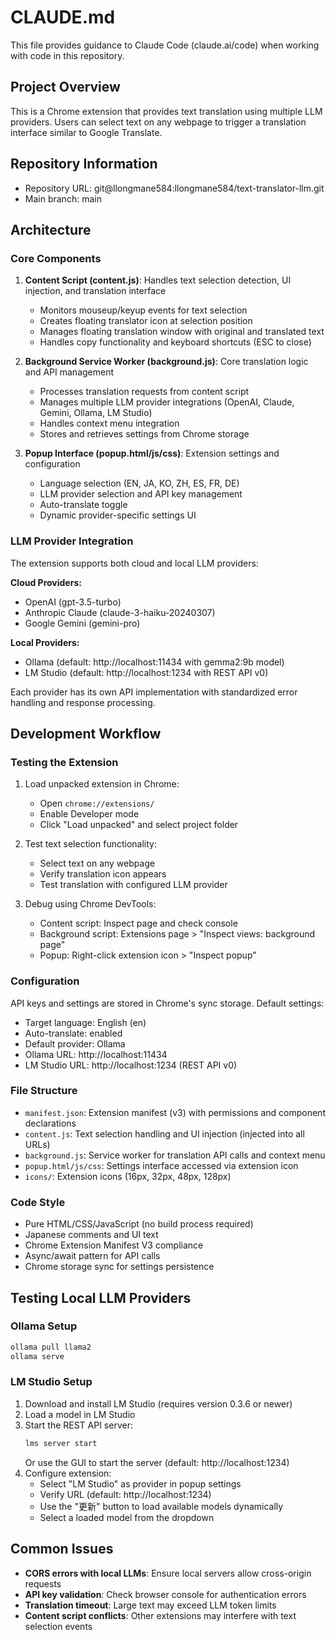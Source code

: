 # CLAUDE.md

This file provides guidance to Claude Code (claude.ai/code) when working with code in this repository.

## Project Overview

This is a Chrome extension that provides text translation using multiple LLM providers. Users can select text on any webpage to trigger a translation interface similar to Google Translate.

## Repository Information

- Repository URL: git@llongmane584:llongmane584/text-translator-llm.git
- Main branch: main

## Architecture

### Core Components

1. **Content Script (content.js)**: Handles text selection detection, UI injection, and translation interface
   - Monitors mouseup/keyup events for text selection
   - Creates floating translator icon at selection position
   - Manages floating translation window with original and translated text
   - Handles copy functionality and keyboard shortcuts (ESC to close)

2. **Background Service Worker (background.js)**: Core translation logic and API management
   - Processes translation requests from content script
   - Manages multiple LLM provider integrations (OpenAI, Claude, Gemini, Ollama, LM Studio)
   - Handles context menu integration
   - Stores and retrieves settings from Chrome storage

3. **Popup Interface (popup.html/js/css)**: Extension settings and configuration
   - Language selection (EN, JA, KO, ZH, ES, FR, DE)
   - LLM provider selection and API key management
   - Auto-translate toggle
   - Dynamic provider-specific settings UI

### LLM Provider Integration

The extension supports both cloud and local LLM providers:

**Cloud Providers:**
- OpenAI (gpt-3.5-turbo)
- Anthropic Claude (claude-3-haiku-20240307)  
- Google Gemini (gemini-pro)

**Local Providers:**
- Ollama (default: http://localhost:11434 with gemma2:9b model)
- LM Studio (default: http://localhost:1234 with REST API v0)

Each provider has its own API implementation with standardized error handling and response processing.

## Development Workflow

### Testing the Extension

1. Load unpacked extension in Chrome:
   - Open `chrome://extensions/`
   - Enable Developer mode
   - Click "Load unpacked" and select project folder

2. Test text selection functionality:
   - Select text on any webpage
   - Verify translation icon appears
   - Test translation with configured LLM provider

3. Debug using Chrome DevTools:
   - Content script: Inspect page and check console
   - Background script: Extensions page > "Inspect views: background page"
   - Popup: Right-click extension icon > "Inspect popup"

### Configuration

API keys and settings are stored in Chrome's sync storage. Default settings:
- Target language: English (en)
- Auto-translate: enabled
- Default provider: Ollama  
- Ollama URL: http://localhost:11434
- LM Studio URL: http://localhost:1234 (REST API v0)

### File Structure

- `manifest.json`: Extension manifest (v3) with permissions and component declarations
- `content.js`: Text selection handling and UI injection (injected into all URLs)
- `background.js`: Service worker for translation API calls and context menu
- `popup.html/js/css`: Settings interface accessed via extension icon
- `icons/`: Extension icons (16px, 32px, 48px, 128px)

### Code Style

- Pure HTML/CSS/JavaScript (no build process required)
- Japanese comments and UI text
- Chrome Extension Manifest V3 compliance
- Async/await pattern for API calls
- Chrome storage sync for settings persistence

## Testing Local LLM Providers

### Ollama Setup
```bash
ollama pull llama2
ollama serve
```

### LM Studio Setup
1. Download and install LM Studio (requires version 0.3.6 or newer)
2. Load a model in LM Studio
3. Start the REST API server:
   ```bash
   lms server start
   ```
   Or use the GUI to start the server (default: http://localhost:1234)
4. Configure extension:
   - Select "LM Studio" as provider in popup settings
   - Verify URL (default: http://localhost:1234)  
   - Use the "更新" button to load available models dynamically
   - Select a loaded model from the dropdown

## Common Issues

- **CORS errors with local LLMs**: Ensure local servers allow cross-origin requests
- **API key validation**: Check browser console for authentication errors  
- **Translation timeout**: Large text may exceed LLM token limits
- **Content script conflicts**: Other extensions may interfere with text selection events
